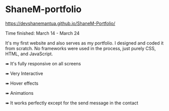 # ShaneM-portfolio
https://devshanemantua.github.io/ShaneM-Portfolio/

Time finished: March 14 - March 24

It's my first website and also serves as my portfolio. I designed and coded it from scratch. No frameworks were used in the process, just purely CSS, HTML, and JavaScript. 

➠ It's fully responsive on all screens

➠ Very Interactive

➠ Hover effects

➠ Animations

➠ It works perfectly except for the send message in the contact




